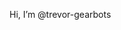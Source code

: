 Hi, I’m @trevor-gearbots


<!---
trevor-gearbots/trevor-gearbots is a special repository because its `README.md` (this file) appears on your GitHub profile.
You can click the Preview link to take a look at your changes.
--->
